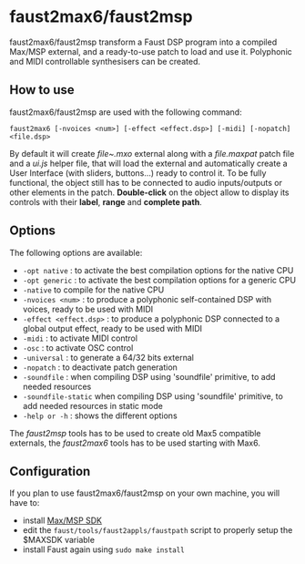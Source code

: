 # faust2max6/faust2msp

faust2max6/faust2msp transform a Faust DSP program into a compiled Max/MSP external, and a ready-to-use patch to load and use it. Polyphonic and MIDI controllable synthesisers can be created. 

## How to use

faust2max6/faust2msp are used with the following command: 

`faust2max6 [-nvoices <num>] [-effect <effect.dsp>] [-midi] [-nopatch] <file.dsp>` 

By default it will create *file~.mxo* external along with a *file.maxpat* patch file and a *ui.js* helper file, that will load the external and automatically create a User Interface (with sliders, buttons...) ready to control it. To be fully functional, the object still has to be connected to audio inputs/outputs or other elements in the patch. **Double-click** on the object allow to display its controls with their **label**, **range** and **complete path**. 

## Options

The following options are available: 

  - `-opt native` : to activate the best compilation options for the native CPU
  - `-opt generic` : to activate the best compilation options for a generic CPU
  - `-native` to compile for the native CPU
  - `-nvoices <num>` : to produce a polyphonic self-contained DSP with <num> voices, ready to be used with MIDI
  - `-effect <effect.dsp>` : to produce a polyphonic DSP connected to a global output effect, ready to be used with MIDI
  - `-midi` : to activate MIDI control
  - `-osc` : to activate OSC control
  - `-universal` : to generate a 64/32 bits external
  - `-nopatch` : to deactivate patch generation
  - `-soundfile` : when compiling DSP using 'soundfile' primitive, to add needed resources
  - `-soundfile-static` when compiling DSP using 'soundfile' primitive, to add needed resources in static mode
  - `-help or -h` : shows the different options 
 
The *faust2msp* tools has to be used to create old Max5 compatible externals, the *faust2max6* tools has to be used starting with Max6. 

## Configuration

If you plan to use faust2max6/faust2msp on your own machine, you will have to:

- install [Max/MSP SDK](https://cycling74.com/downloads/sdk)
- edit the `faust/tools/faust2appls/faustpath` script to properly setup the $MAXSDK variable
- install Faust again using `sudo make install`
